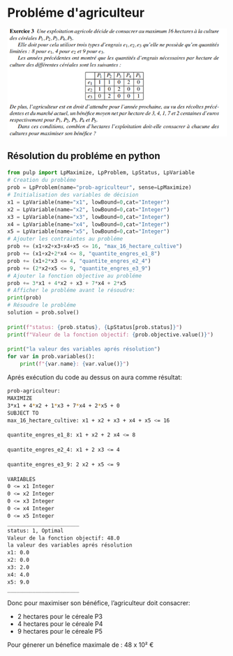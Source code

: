 # Probléme d'agriculteur

![Poster](https://github.com/walidzbiri/programmation-linear/blob/main/11.PNG)


## Résolution du probléme en python
```python
from pulp import LpMaximize, LpProblem, LpStatus, LpVariable
# Creation du probléme
prob = LpProblem(name="prob-agriculteur", sense=LpMaximize)
# Initialisation des variables de décision
x1 = LpVariable(name="x1", lowBound=0,cat="Integer")
x2 = LpVariable(name="x2", lowBound=0,cat="Integer")
x3 = LpVariable(name="x3", lowBound=0,cat="Integer")
x4 = LpVariable(name="x4", lowBound=0,cat="Integer")
x5 = LpVariable(name="x5", lowBound=0,cat="Integer")
# Ajouter les contraintes au probléme
prob += (x1+x2+x3+x4+x5 <= 16, "max_16_hectare_cultive")
prob += (x1+x2+2*x4 <= 8, "quantite_engres_e1_8")
prob += (x1+2*x3 <= 4, "quantite_engres_e2_4")
prob += (2*x2+x5 <= 9, "quantite_engres_e3_9")
# Ajouter la fonction objective au probléme
prob += 3*x1 + 4*x2 + x3 + 7*x4 + 2*x5
# Afficher le probléme avant le résoudre:
print(prob)
# Résoudre le probléme
solution = prob.solve()

print(f"status: {prob.status}, {LpStatus[prob.status]}")
print(f"Valeur de la fonction objectif: {prob.objective.value()}")

print("la valeur des variables aprés résolution")
for var in prob.variables():
	print(f"{var.name}: {var.value()}")
```
Aprés exécution du code au dessus on aura comme résultat:
```sh
prob-agriculteur:
MAXIMIZE
3*x1 + 4*x2 + 1*x3 + 7*x4 + 2*x5 + 0
SUBJECT TO
max_16_hectare_cultive: x1 + x2 + x3 + x4 + x5 <= 16

quantite_engres_e1_8: x1 + x2 + 2 x4 <= 8

quantite_engres_e2_4: x1 + 2 x3 <= 4

quantite_engres_e3_9: 2 x2 + x5 <= 9

VARIABLES
0 <= x1 Integer
0 <= x2 Integer
0 <= x3 Integer
0 <= x4 Integer
0 <= x5 Integer
_______________________
status: 1, Optimal
Valeur de la fonction objectif: 48.0
la valeur des variables aprés résolution
x1: 0.0
x2: 0.0
x3: 2.0
x4: 4.0
x5: 9.0
_______________________
```
Donc pour maximiser son bénéfice, l’agriculteur doit consacrer:
  - 2 hectares pour le céreale P3
  - 4 hectares pour le céreale P4
  - 9 hectares pour le céreale P5

Pour génerer un bénefice maximale de : 48 x 10² €
  
